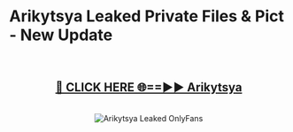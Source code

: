 # Arikytsya Leaked Private Files & Pict - New Update
<br>
<div align="center">
<h2><a href="https://mediafilles.blogspot.com/?title=Arikytsya" rel="nofollow">🔴 CLICK HERE 🌐==►► Arikytsya</a></h2>
<br>
<a href="https://mediafilles.blogspot.com/?title=Arikytsya" rel="nofollow" data-target="animated-image.originalLink"><img src="https://i.ibb.co.com/WyWwxjT/player-gif2.gif" alt="Arikytsya Leaked OnlyFans" style="max-width: 100%; display: inline-block;" data-target="animated-image.originalImage"></a>
</div>
<br>